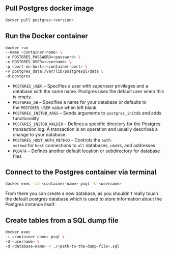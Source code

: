 ## Pull Postgres docker image
```bash
docker pull postgres:<version>
```

## Run the Docker container
```bash
docker run
--name <container-name> \
-e POSTGRES_PASSWORD=<password> \
-e POSTGRES_USER=<username> \
-p <port-on-host>:<container-port> \
-v postgres_data:/var/lib/postgresql/data \
-d postgres
```

- `POSTGRES_USER` – Specifies a user with superuser privileges and a database with the same name. Postgres uses the default user when this is empty.
- `POSTGRES_DB` – Specifies a name for your database or defaults to the `POSTGRES_USER` value when left blank. 
- `POSTGRES_INITDB_ARGS` – Sends arguments to `postgres_initdb` and adds functionality
- `POSTGRES_INITDB_WALDIR` – Defines a specific directory for the Postgres transaction log. A transaction is an operation and usually describes a change to your database. 
- `POSTGRES_HOST_AUTH_METHOD` – Controls the `auth-method` for `host` connections to `all` databases, users, and addresses
- `PGDATA` – Defines another default location or subdirectory for database files

## Connect to the Postgres container via terminal
```bash
docker exec -it <container-name> psql -U <username>
```

From there you can create a new database, as you shouldn't really touch the default postgres database which is used to store information about the Postgres instance itself.

## Create tables from a SQL dump file
```bash
docker exec
-i <container-name> psql \
-U <username> \
-d <database-name> < ./<path-to-the-dump-file>.sql
```